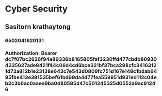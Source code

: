 # Cyber Security
## Sasitorn krathaytong
### 6502041620131
### Authorization: Bearer dc7f07bc2626f94a89336b8165805faf3230ffd477cbdb809304335627ade8421f44c06d4cd6bce321bf37bca298cfc34163121d72a812b1e23138e643c7e543d0809fc751d167e148c1bdab9485fbe413e381535bef61bd99da4d77fea559951d931ed112c04eb2c3b6ac0aaea9ba0d80585d47c501345325d0552a9ac91246